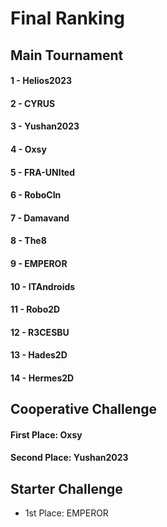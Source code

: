 # Final Ranking

## Main Tournament

#### 1 - Helios2023

#### 2 - CYRUS

#### 3 - Yushan2023

#### 4 - Oxsy

#### 5 - FRA-UNIted

#### 6 - RoboCIn

#### 7 - Damavand

#### 8 - The8

#### 9 - EMPEROR

#### 10 - ITAndroids

#### 11 - Robo2D

#### 12 - R3CESBU

#### 13 - Hades2D

#### 14 - Hermes2D

## Cooperative Challenge

#### First Place: Oxsy

#### Second Place: Yushan2023

## Starter Challenge

- 1st Place: EMPEROR